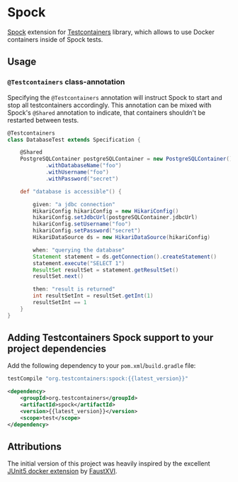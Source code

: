 # Spock

[Spock](https://github.com/spockframework/spock) extension for [Testcontainers](https://github.com/testcontainers/testcontainers-java) library, which allows to use Docker containers inside of Spock tests.

## Usage

### `@Testcontainers` class-annotation

Specifying the `@Testcontainers` annotation will instruct Spock to start and stop all testcontainers accordingly. This annotation 
can be mixed with Spock's `@Shared` annotation to indicate, that containers shouldn't be restarted between tests.

```groovy
@Testcontainers
class DatabaseTest extends Specification {

    @Shared
    PostgreSQLContainer postgreSQLContainer = new PostgreSQLContainer()
            .withDatabaseName("foo")
            .withUsername("foo")
            .withPassword("secret")

    def "database is accessible"() {

        given: "a jdbc connection"
        HikariConfig hikariConfig = new HikariConfig()
        hikariConfig.setJdbcUrl(postgreSQLContainer.jdbcUrl)
        hikariConfig.setUsername("foo")
        hikariConfig.setPassword("secret")
        HikariDataSource ds = new HikariDataSource(hikariConfig)

        when: "querying the database"
        Statement statement = ds.getConnection().createStatement()
        statement.execute("SELECT 1")
        ResultSet resultSet = statement.getResultSet()
        resultSet.next()

        then: "result is returned"
        int resultSetInt = resultSet.getInt(1)
        resultSetInt == 1
    }
}
```

## Adding Testcontainers Spock support to your project dependencies

Add the following dependency to your `pom.xml`/`build.gradle` file:

```groovy tab='Gradle'
testCompile "org.testcontainers:spock:{{latest_version}}"
```

```xml tab='Maven'
<dependency>
    <groupId>org.testcontainers</groupId>
    <artifactId>spock</artifactId>
    <version>{{latest_version}}</version>
    <scope>test</scope>
</dependency>
```


## Attributions
The initial version of this project was heavily inspired by the excellent [JUnit5 docker extension](https://github.com/FaustXVI/junit5-docker) by [FaustXVI](https://github.com/FaustXVI).
